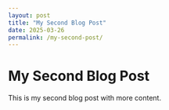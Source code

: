```yaml
---
layout: post
title: "My Second Blog Post"
date: 2025-03-26
permalink: /my-second-post/
---
```


# My Second Blog Post

This is my second blog post with more content.
